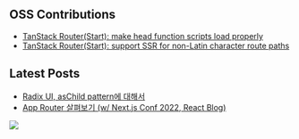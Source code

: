 ## OSS Contributions
- [TanStack Router(Start): make head function scripts load properly](https://github.com/TanStack/router/pull/4323)
- [TanStack Router(Start): support SSR for non-Latin character route paths](https://github.com/TanStack/router/pull/4611)

## Latest Posts
- [Radix UI, asChild pattern에 대해서](https://wookhyung.netlify.app/blog/radix-ui-aschild-pattern)
- [App Router 살펴보기 (w/ Next.js Conf 2022, React Blog)](https://wookhyung.netlify.app/blog/app-router-with-nextjs-conf-2022)

<a href="https://github.com/devxb/gitanimals">
  <img src="https://render.gitanimals.org/farms/w00khyung"/>
</a>
